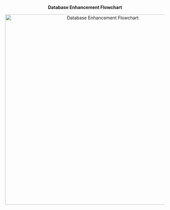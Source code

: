 <div align="center">
  <p><strong>Database Enhancement Flowchart</strong></p>
  <img src="https://sheraadams.github.io/assets/img/db_flow.jpg" width="600" alt="Database Enhancement Flowchart">
</div>
